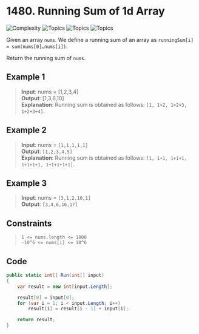 # 1480. Running Sum of 1d Array

![Complexity](https://img.shields.io/badge/easy-green)
![Topics](https://img.shields.io/badge/array-blue)
![Topics](https://img.shields.io/badge/prefix_sum-blue)
![Topics](https://img.shields.io/badge/done-purple)

Given an array `nums`. We define a running sum of an array as `runningSum[i] = sum(nums[0]…nums[i])`.

Return the running sum of `nums`.

## Example 1

> **Input**: nums = [1,2,3,4]  
> **Output**: [1,3,6,10]  
> **Explanation**: Running sum is obtained as follows: `[1, 1+2, 1+2+3, 1+2+3+4]`.

## Example 2

> **Input**: nums = `[1,1,1,1,1]`  
> **Output**: `[1,2,3,4,5]`  
> **Explanation**: Running sum is obtained as follows: `[1, 1+1, 1+1+1, 1+1+1+1, 1+1+1+1+1]`.

## Example 3

> **Input**: nums = `[3,1,2,10,1]`  
> **Output**: `[3,4,6,16,17]`

## Constraints

> `1 <= nums.length <= 1000`  
> `-10^6 <= nums[i] <= 10^6`

## Code
```csharp
public static int[] Run(int[] input)
{
    var result = new int[input.Length];

    result[0] = input[0];
    for (var i = 1; i < input.Length; i++)
        result[i] = result[i - 1] + input[i];

    return result;
}
```